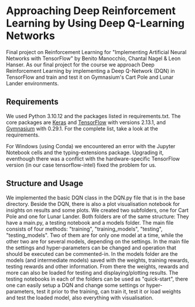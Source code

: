# Approaching Deep Reinforcement Learning by Using Deep Q-Learning Networks
Final project on Reinforcement Learning for "Implementing Artificial Neural Networks with TensorFlow" by Benito Manocchio, Chantal Nagel &amp; Leon Hanser. As our final project for the course we approach Deep Reinforcement Learning by implementing a Deep Q-Network (DQN) in TensorFlow and train and test it on Gymnasium's Cart Pole and Lunar Lander environments.

## Requirements
We used Python 3.10.12 and the packages listed in requirements.txt. The core packages are [Keras](https://keras.io/) and [TensorFlow](https://www.tensorflow.org/) with versions 2.13.1, and [Gymnasium](https://gymnasium.farama.org/) with 0.29.1. For the complete list, take a look at the requirements.

For Windows (using Conda) we encountered an error with the Jupyter Notebook cells and the typing-extensions package. Upgrading it, eventhough there was a conflict with the hardware-specific TensorFlow version (in our case tensorflow-intel) fixed the problem for us.

## Structure and Usage
We implemented the basic DQN class in the DQN.py file that is in the base directory. Beside the DQN, there is also a plot visualisation notebook for insights on results and some plots. We created two subfolders, one for Cart Pole and one for Lunar Lander. Both folders are of the same structure: They have a main.py, a testing notebook and a models folder. The main file consists of four methods: "training", "training_models", "testing", "testing_models". Two of them are for only one model at a time, while the other two are for several models, depending on the settings. In the main file the settings and hyper-parameters can be changed and operation that should be executed can be commented-in. In the models folder are the models (and intermediate models) saved with the weights, training rewards, testing rewards and other information. From there the weights, rewards and more can also be loaded for testing and displaying/plotting results. The testing notebooks in each of the folders can be used as "quick-start", there one can easily setup a DQN and change some settings or hyper-parameters, test it prior to the training, can train it, test it or load weights and test the loaded model, also everything with visualisation.
